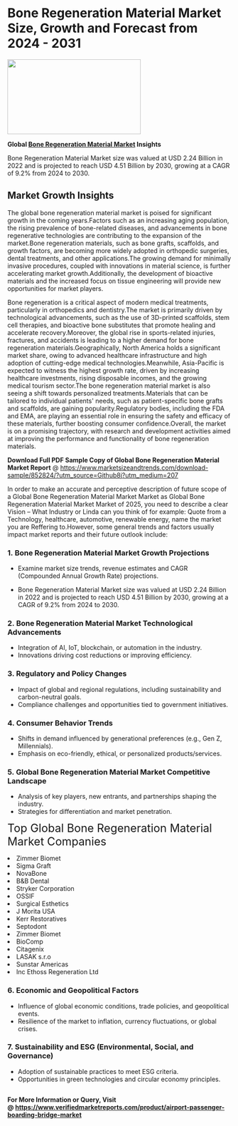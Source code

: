 <H1>Bone Regeneration Material Market Size, Growth and Forecast from 2024 - 2031</H1><img class="aligncenter size-medium wp-image-584254" src="https://thirdeyenews.in/wp-content/uploads/2024/09/Global-Market-Research-300x168.jpeg" alt="" width="300" height="168" /><p><strong>Global&nbsp;<a href="https://www.marketsizeandtrends.com/download-sample/852824/?utm_source=Github8j?utm_medium=207">Bone Regeneration Material Market</a> Insights</strong></p><p>Bone Regeneration Material Market size was valued at USD 2.24 Billion in 2022 and is projected to reach USD 4.51 Billion by 2030, growing at a CAGR of 9.2% from 2024 to 2030.</p><p><h2>Market Growth Insights</h2> <p>The global bone regeneration material market is poised for significant growth in the coming years.Factors such as an increasing aging population, the rising prevalence of bone-related diseases, and advancements in bone regenerative technologies are contributing to the expansion of the market.Bone regeneration materials, such as bone grafts, scaffolds, and growth factors, are becoming more widely adopted in orthopedic surgeries, dental treatments, and other applications.The growing demand for minimally invasive procedures, coupled with innovations in material science, is further accelerating market growth.Additionally, the development of bioactive materials and the increased focus on tissue engineering will provide new opportunities for market players.</p> <p>Bone regeneration is a critical aspect of modern medical treatments, particularly in orthopedics and dentistry.The market is primarily driven by technological advancements, such as the use of 3D-printed scaffolds, stem cell therapies, and bioactive bone substitutes that promote healing and accelerate recovery.Moreover, the global rise in sports-related injuries, fractures, and accidents is leading to a higher demand for bone regeneration materials.Geographically, North America holds a significant market share, owing to advanced healthcare infrastructure and high adoption of cutting-edge medical technologies.Meanwhile, Asia-Pacific is expected to witness the highest growth rate, driven by increasing healthcare investments, rising disposable incomes, and the growing medical tourism sector.The bone regeneration material market is also seeing a shift towards personalized treatments.Materials that can be tailored to individual patients' needs, such as patient-specific bone grafts and scaffolds, are gaining popularity.Regulatory bodies, including the FDA and EMA, are playing an essential role in ensuring the safety and efficacy of these materials, further boosting consumer confidence.Overall, the market is on a promising trajectory, with research and development activities aimed at improving the performance and functionality of bone regeneration materials.<p><span class=""><strong>Download Full PDF Sample Copy of Global Bone Regeneration Material Market Report</strong> @ <a href="https://www.marketsizeandtrends.com/download-sample/852824/?utm_source=Github8j?utm_medium=207" target="_blank">https://www.marketsizeandtrends.com/download-sample/852824/?utm_source=Github8j?utm_medium=207</a></span></p><p>In order to make an accurate and perceptive description of future scope of a Global&nbsp;Bone Regeneration Material Market Market as Global&nbsp;Bone Regeneration Material Market Market of 2025, you need to describe a clear Vision &ndash; What Industry or Linda can you think of for example: Quote from a Technology, healthcare, automotive, renewable energy, name the market you are Reffering to.However, some general trends and factors usually impact market reports and their future outlook include:</p><h3>1.&nbsp;<strong>Bone Regeneration Material Market Growth Projections</strong></h3><ul><li>Examine market size trends, revenue estimates and CAGR (Compounded Annual Growth Rate) projections.</li><li><p>Bone Regeneration Material Market size was valued at USD 2.24 Billion in 2022 and is projected to reach USD 4.51 Billion by 2030, growing at a CAGR of 9.2% from 2024 to 2030.</p></li></ul><h3>2.&nbsp;<strong>Bone Regeneration Material Market Technological Advancements</strong></h3><ul><li>Integration of AI, IoT, blockchain, or automation in the industry.</li><li>Innovations driving cost reductions or improving efficiency.</li></ul><h3>3.&nbsp;<strong>Regulatory and Policy Changes</strong></h3><ul><li>Impact of global and regional regulations, including sustainability and carbon-neutral goals.</li><li>Compliance challenges and opportunities tied to government initiatives.</li></ul><h3>4.&nbsp;<strong>Consumer Behavior Trends</strong></h3><ul><li>Shifts in demand influenced by generational preferences (e.g., Gen Z, Millennials).</li><li>Emphasis on eco-friendly, ethical, or personalized products/services.</li></ul><h3>5.&nbsp;<strong>Global Bone Regeneration Material Market Competitive Landscape</strong></h3><ul><li>Analysis of key players, new entrants, and partnerships shaping the industry.</li><li>Strategies for differentiation and market penetration.</li></ul><p data-pm-slice="1 1 []"><span style="color: inherit; font-family: inherit; font-size: 25px;">Top Global Bone Regeneration Material Market Companies</span></p><div class="" data-test-id=""><p><li>Zimmer Biomet</li><li> Sigma Graft</li><li> NovaBone</li><li> B&B Dental</li><li> Stryker Corporation</li><li> OSSIF</li><li> Surgical Esthetics</li><li> J Morita USA</li><li> Kerr Restoratives</li><li> Septodont</li><li> Zimmer Biomet</li><li> BioComp</li><li> Citagenix</li><li> LASAK s.r.o</li><li> Sunstar Americas</li><li> Inc Ethoss Regeneration Ltd</li></p></div><h3>6.&nbsp;<strong>Economic and Geopolitical Factors</strong></h3><ul><li>Influence of global economic conditions, trade policies, and geopolitical events.</li><li>Resilience of the market to inflation, currency fluctuations, or global crises.</li></ul><h3>7.&nbsp;<strong>Sustainability and ESG (Environmental, Social, and Governance)</strong></h3><ul><li>Adoption of sustainable practices to meet ESG criteria.</li><li>Opportunities in green technologies and circular economy principles.</li></ul><h2><strong style="font-size: 14px;">For More Information or Query, Visit @&nbsp;</strong><a style="background-color: #ffffff; font-size: 14px;" href="https://www.marketsizeandtrends.com/report/bone-regeneration-material-market/" target="_blank">https://www.verifiedmarketreports.com/product/airport-passenger-boarding-bridge-market</a></h2>